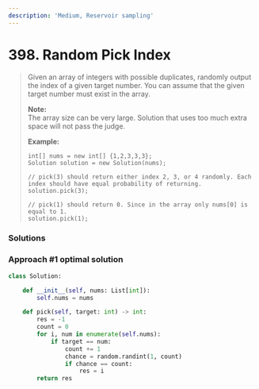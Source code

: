 ```yaml
---
description: 'Medium, Reservoir sampling'
---
```


# 398. Random Pick Index

> Given an array of integers with possible duplicates, randomly output the index of a given target number. You can assume that the given target number must exist in the array.
>
> **Note:**  
> The array size can be very large. Solution that uses too much extra space will not pass the judge.
>
> **Example:**
>
> ```text
> int[] nums = new int[] {1,2,3,3,3};
> Solution solution = new Solution(nums);
>
> // pick(3) should return either index 2, 3, or 4 randomly. Each index should have equal probability of returning.
> solution.pick(3);
>
> // pick(1) should return 0. Since in the array only nums[0] is equal to 1.
> solution.pick(1);
> ```

### Solutions

### Approach \#1 optimal solution

```python
class Solution:

    def __init__(self, nums: List[int]):
        self.nums = nums

    def pick(self, target: int) -> int:
        res = -1
        count = 0
        for i, num in enumerate(self.nums):
            if target == num:
                count += 1
                chance = random.randint(1, count)
                if chance == count:
                    res = i
        return res
```


